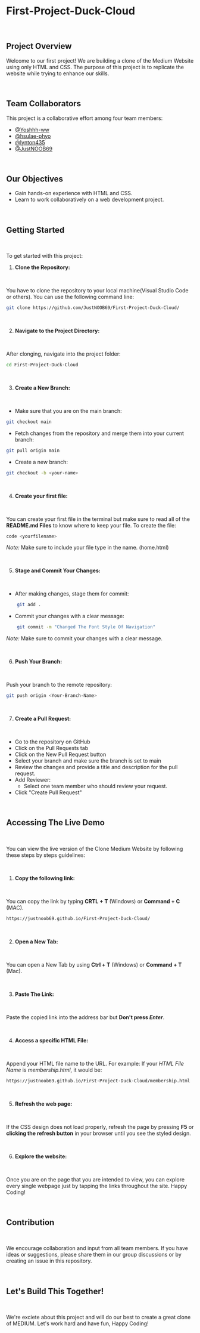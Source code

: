 # First-Project-Duck-Cloud

<br>

## Project Overview
Welcome to our first project! We are building a clone of the Medium Website using only HTML and CSS. The purpose of this project is to replicate the website while trying to enhance our skills.

<br>

## Team Collaborators

This project is a collaborative effort among four team members:
- [@Yoshhh-ww](https://github.com/Yoshhh-ww)
- [@hsulae-phyo](https://github.com/hsulae-phyo)
- [@lynton435](https://github.com/lynton435)
- [@JustNOOB69](https://github.com/JustNOOB69)

<br>

## Our Objectives
- Gain hands-on experience with HTML and CSS.
- Learn to work collaboratively on a web development project.

<br>

## Getting Started

<br>

To get started with this project:

1. **Clone the Repository:**

<br>

You have to clone the repository to your local machine(Visual Studio Code or others). You can use the following command line: 
```Bash 
git clone https://github.com/JustNOOB69/First-Project-Duck-Cloud/
```

<br>

2. **Navigate to the Project Directory:**

<br>

After clonging, navigate into the project folder:
```bash
cd First-Project-Duck-Cloud
```

<br>

3. **Create a New Branch:**

<br>

- Make sure that you are on the main branch:
```bash
git checkout main
```
- Fetch changes from the repository and merge them into your current branch:
```bash
git pull origin main
```
- Create a new branch:
```Bash
git checkout -b <your-name>
```

<br>

4. **Create your first file:**

<br>

You can create your first file in the terminal but make sure to read all of the **README.md Files** to know where to keep your file.
To create the file:
```Bash
code <yourfilename>
```
*Note:* Make sure to include your file type in the name. (home.html)

<br>

5. **Stage and Commit Your Changes:**

<br>

- After making changes, stage them for commit:
```bash
    git add .
```

- Commit your changes with a clear message:
```bash
    git commit -m "Changed The Font Style Of Navigation"
```
*Note:* Make sure to commit your changes with a clear message.

<br>

6. **Push Your Branch:**

<br>

Push your branch to the remote repository:
```bash
git push origin <Your-Branch-Name>
```

<br>

7. **Create a Pull Request:**

<br>

- Go to the repository on GitHub
- Click on the Pull Requests tab
- Click on the New Pull Request button
- Select your branch and make sure the branch is set to main
- Review the changes and provide a title and description for the pull request.
- Add Reviewer:
    - Select one team member who should review your request.
- Click "Create Pull Request"

<br>

## Accessing The Live Demo

<br>

You can view the live version of the Clone Medium Website by following these steps by steps guidelines:

<br>

1. **Copy the following link:**<br>

<br>

You can copy the link by typing **CRTL + T** (Windows) or **Command + C** (MAC).
```bash
https://justnoob69.github.io/First-Project-Duck-Cloud/
```

<br>

2. **Open a New Tab:**

<br>

You can open a New Tab by using **Ctrl + T** (Windows) or **Command + T** (Mac).

<br>

3. **Paste The Link:**

<br>

Paste the copied link into the address bar but **Don't press *Enter***.

<br>

4. **Access a specific HTML File:**

<br>

Append your HTML file name to the URL. 
For example: If your *HTML File Name* is *membership.html*, it would be:
```bash
https://justnoob69.github.io/First-Project-Duck-Cloud/membership.html
```

<br>

5. **Refresh the web page:**

<br>

If the CSS design does not load properly, refresh the page by pressing **F5** or **clicking the refresh button** in your browser until you see the styled design.

<br>

6. **Explore the website:**

<br>

Once you are on the page that you are intended to view, you can explore every single webpage just by tapping the links throughout the site. Happy Coding!

<br>

## Contribution

<br>

We encourage collaboration and input from all team members. If you have ideas or suggestions, please share them in our group discussions or by creating an issue in this repository.

<br>

## Let's Build This Together!

<br>

We're exciete about this project and will do our best to create a great clone of MEDIUM. Let's work hard and have fun, Happy Coding!